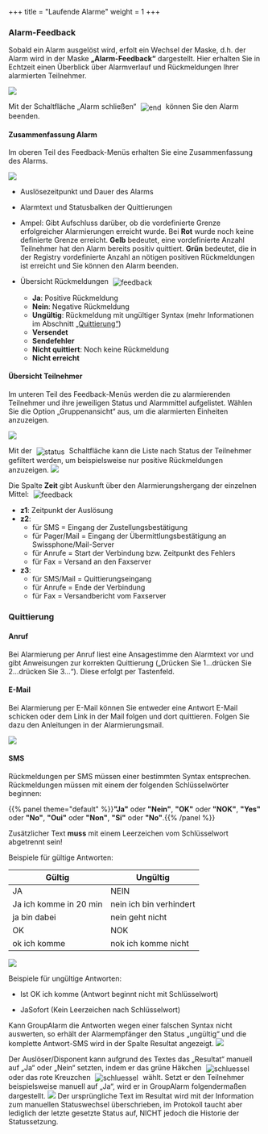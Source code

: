 +++
title = "Laufende Alarme"
weight = 1
+++



### Alarm-Feedback 


Sobald ein Alarm ausgelöst wird, erfolt ein Wechsel der Maske, d.h. der Alarm wird in der Maske **„Alarm-Feedback“** dargestellt. Hier erhalten Sie in Echtzeit 
einen Überblick über Alarmverlauf und Rückmeldungen Ihrer alarmierten Teilnehmer. 

![](/img/status_alarm_status_laufende_alarme.png?width=1200px&classes=shadow)

Mit der Schaltfläche „Alarm schließen“ <img src="/img/status_alarm_status_laufende_alarme_alarm_schliessen.png" alt="end" style='vertical-align:middle;display:inline;margin:0px 5px; '>
können Sie den Alarm beenden.



#### Zusammenfassung Alarm

Im oberen Teil des Feedback-Menüs erhalten Sie eine Zusammenfassung des Alarms.

![](/img/status_alarm_status_laufende_alarme_zusammenfassung.png?classes=shadow)

 - Auslösezeitpunkt und Dauer des Alarms
 
 - Alarmtext und Statusbalken der Quittierungen
 - Ampel: Gibt Aufschluss darüber, ob die vordefinierte Grenze erfolgreicher Alarmierungen erreicht wurde. Bei **Rot** wurde noch keine definierte Grenze erreicht. **Gelb** bedeutet, eine vordefinierte Anzahl Teilnehmer hat
 den Alarm bereits positiv quittiert. **Grün** bedeutet, die in der Registry vordefinierte Anzahl an nötigen positiven Rückmeldungen ist erreicht und Sie können den Alarm beenden. 
 - Übersicht Rückmeldungen <img src="/img/status_alarm_status_laufende_alarme_zusammenfassung_rueckmeldungen.png" alt="feedback" style='vertical-align:middle;display:inline;margin:0px 5px; '>
 
 	- **Ja**: Positive Rückmeldung
	- **Nein**: Negative Rückmeldung
	- **Ungültig**: Rückmeldung mit ungültiger Syntax (mehr Informationen im Abschnitt [„Quittierung“](#quittierung))
	- **Versendet**
	- **Sendefehler**
    - **Nicht quittiert**: Noch keine Rückmeldung
	- **Nicht erreicht**
 
#### Übersicht Teilnehmer

Im unteren Teil des Feedback-Menüs werden die zu alarmierenden Teilnehmer und ihre jeweiligen Status und Alarmmittel aufgelistet. Wählen Sie die Option „Gruppenansicht“ aus, um die alarmierten Einheiten anzuzeigen.

![](/img/status_alarm_status_laufende_alarme_teilnehmer.png?classes=shadow)

Mit der <img src="/img/statussymbol.png" alt="status" style='vertical-align:middle;display:inline;margin:0px 5px; '> Schaltfläche
kann die Liste nach Status der Teilnehmer gefiltert werden, um beispielsweise nur positive Rückmeldungen anzuzeigen. 
![](/img/status_alarm_status_laufende_alarme_status.png?classes=shadow)

 
 Die Spalte **Zeit** gibt Auskunft über den Alarmierungshergang der einzelnen Mittel: 
 <img src="/img/status_alarm_status_laufende_alarme_zeitstempel.png" alt="feedback" style='vertical-align:middle;display:inline;margin:0px 5px; '>
 
 - **z1**: Zeitpunkt der Auslösung
 - **z2**: 
	- für SMS = Eingang der Zustellungsbestätigung
	- für Pager/Mail = Eingang der Übermittlungsbestätigung an Swissphone/Mail-Server
	- für Anrufe = Start der Verbindung bzw. Zeitpunkt des Fehlers
	- für Fax = Versand an den Faxserver
 - **z3**: 
	- für SMS/Mail = Quittierungseingang
	- für Anrufe = Ende der Verbindung
	- für Fax = Versandbericht vom Faxserver
 





### Quittierung

#### Anruf

Bei Alarmierung per Anruf liest eine Ansagestimme den Alarmtext vor und gibt Anweisungen zur korrekten Quittierung („Drücken Sie 1…drücken Sie 2…drücken Sie 3…“). Diese 
erfolgt per Tastenfeld.

#### E-Mail

Bei Alarmierung per E-Mail können Sie entweder eine Antwort E-Mail schicken oder dem Link in der Mail folgen und dort quittieren. 
Folgen Sie dazu den Anleitungen in der Alarmierungsmail.

![](/img/status_alarm_status_laufende_alarme_quittung_email2.png?classes=shadow)

#### SMS

Rückmeldungen per SMS müssen einer bestimmten Syntax entsprechen. Rückmeldungen müssen mit einem der folgenden
Schlüsselwörter beginnen:

{{% panel theme="default" %}}**"Ja"** oder **"Nein"**, **"OK"** oder **"NOK"**, **"Yes"** oder **"No"**, **"Oui"** oder **"Non"**,  **"Si"** oder **"No"**.{{% /panel %}}

Zusätzlicher Text **muss** mit einem Leerzeichen vom Schlüsselwort abgetrennt sein!  

 
Beispiele für gültige Antworten:  
 
| Gültig                 | Ungültig                |
|------------------------|-------------------------|
| JA                     | NEIN                    |
| Ja ich komme in 20 min | nein ich bin verhindert |
| ja bin dabei           | nein geht nicht         |
| OK                     | NOK                     |
| ok ich komme           | nok ich komme nicht     |


![](/img/status_alarm_status_laufende_alarme_quittung_sms.png?classes=shadow)

Beispiele für ungültige Antworten:

-  Ist OK ich komme (Antwort beginnt nicht mit Schlüsselwort)

- JaSofort (Kein Leerzeichen nach Schlüsselwort)




Kann GroupAlarm die Antworten wegen einer falschen Syntax nicht
auswerten, so erhält der Alarmempfänger den Status „ungültig“ und
die komplette Antwort-SMS wird in der Spalte Resultat
angezeigt. ![](/img/status_alarm_status_laufende_alarme_quittung_unklar.png?classes=shadow)

Der Auslöser/Disponent kann aufgrund des Textes das „Resultat“ manuell
auf „Ja“ oder „Nein“ setzten, indem er das grüne Häkchen <img src="/img/status_alarm_status_laufende_alarme_quittung_haken.png" alt="schluessel" style='vertical-align:middle;display:inline;margin:0px 5px; '>
oder das rote Kreuzchen <img src="/img/status_alarm_status_laufende_alarme_quittung_kreuz.png" alt="schluessel" style='vertical-align:middle;display:inline;margin:0px 5px; '>
wählt. Setzt er den Teilnehmer beispielsweise manuell auf „Ja“, wird er
in GroupAlarm folgendermaßen
dargestellt. ![](/img/status_alarm_status_laufende_alarme_quittung_unklar2.png?classes=shadow)
Der ursprüngliche Text im Resultat wird mit der Information zum
manuellen Statuswechsel überschrieben, im Protokoll taucht aber lediglich der letzte gesetzte Status auf, NICHT jedoch die Historie der Statussetzung.



